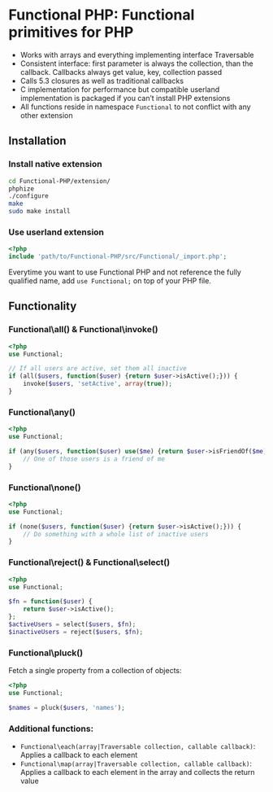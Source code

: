 # Functional PHP: Functional primitives for PHP

  - Works with arrays and everything implementing interface Traversable
  - Consistent interface: first parameter is always the collection, than the callback. Callbacks always get value, key,
    collection passed
  - Calls 5.3 closures as well as traditional callbacks
  - C implementation for performance but compatible userland implementation is packaged if you can’t install PHP
    extensions
  - All functions reside in namespace `Functional` to not conflict with any other extension

## Installation

### Install native extension
```bash
cd Functional-PHP/extension/
phphize
./configure
make
sudo make install
```

### Use userland extension
```php
<?php
include 'path/to/Functional-PHP/src/Functional/_import.php';
```

Everytime you want to use Functional PHP and not reference the fully qualified name, add `use Functional;` on top of
your PHP file.


## Functionality
### Functional\all() & Functional\invoke()
```php
<?php
use Functional;

// If all users are active, set them all inactive
if (all($users, function($user) {return $user->isActive();})) {
    invoke($users, 'setActive', array(true));
}
```


### Functional\any()
```php
<?php
use Functional;

if (any($users, function($user) use($me) {return $user->isFriendOf($me);})) {
    // One of those users is a friend of me
}
```


### Functional\none()
```php
<?php
use Functional;

if (none($users, function($user) {return $user->isActive();})) {
    // Do something with a whole list of inactive users
}
```


### Functional\reject() & Functional\select()
```php
<?php
use Functional;

$fn = function($user) {
    return $user->isActive();
};
$activeUsers = select($users, $fn);
$inactiveUsers = reject($users, $fn);
```


### Functional\pluck()
Fetch a single property from a collection of objects:

```php
<?php
use Functional;

$names = pluck($users, 'names');
```


### Additional functions:

 - `Functional\each(array|Traversable collection, callable callback)`: Applies a callback to each element
 - `Functional\map(array|Traversable collection, callable callback)`: Applies a callback to each element in the array and collects the return value
